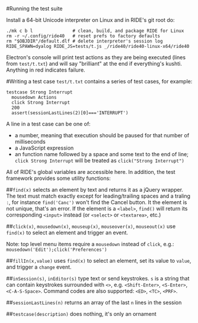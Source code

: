 #Running the test suite

Install a 64-bit Unicode interpreter on Linux and in RIDE's git root do:

    ./mk c b l               # clean, build, and package RIDE for Linux
    rm -r ~/.config/ride40   # reset prefs to factory defaults
    rm "$OBJDIR"/default.dlf # delete interpreter's session log
    RIDE_SPAWN=dyalog RIDE_JS=tests/t.js _/ride40/ride40-linux-x64/ride40

Electron's console will print test actions as they are being executed (lines from `test/t.txt`)
and will say "brilliant" at the end if everything's kushti.  Anything in red indicates failure.

#Writing a test case
`test/t.txt` contains a series of test cases, for example:

    testcase Strong Interrupt
      mousedown Actions
      click Strong Interrupt
      200
      assert(sessionLastLines(2)[0]==='INTERRUPT')

A line in a test case can be one of:
* a number, meaning that execution should be paused for that number of milliseconds
* a JavaScript expression
* an function name followed by a space and some text to the end of line; `click Strong Interrupt` will be treated as `click("Strong Interrupt")`

All of RIDE's global variables are accessible here.  In addition, the test framework provides some utility functions:

##`find(x)`
selects an element by text and returns it as a jQuery wrapper.  The text must match exactly except for leading/trailing spaces and a traling `:`, for instance `find('Canc')` won't find the Cancel button.  It the element is not unique, that's an error.  If the element is a `<label>`, `find()` will return its corresponding `<input>` instead (or `<select>` or `<textarea>`, etc.)

##`click(x)`, `mousedown(x)`, `mouseup(x)`, `mouseover(x)`, `mouseout(x)`
use `find(x)` to select an element and trigger an event.

Note: top level menu items require a `mousedown` instead of `click`, e.g.: `mousedown('Edit');click('Preferences')`

##`fillIn(x,value)`
uses `find(x)` to select an element, set its value to `value`, and trigger a `change` event.

##`inSession(s)`, `inEditor(s)`
type text or send keystrokes.  `s` is a string that can contain keystrokes surrounded with `<>`, e.g. `<Shift-Enter>`, `<S-Enter>`, `<C-A-S-Space>`.  Command codes are also supported: `<ED>`, `<TC>`, `<PRF>`.

##`sessionLastLines(n)`
returns an array of the last `n` lines in the session

##`testcase(description)`
does nothing, it's only an ornament
